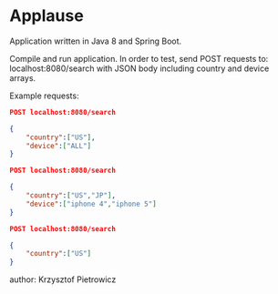 # Applause

Application written in Java 8 and Spring Boot.

Compile and run application. In order to test, send POST requests to: localhost:8080/search
with JSON body including country and device arrays.

Example requests:</br>
```json
POST localhost:8080/search

{
	"country":["US"],
	"device":["ALL"]
}
```

```json
POST localhost:8080/search

{
	"country":["US","JP"],
	"device":["iphone 4","iphone 5"]
}
```

```json
POST localhost:8080/search

{
	"country":["US"]
}
```

author: Krzysztof Pietrowicz
